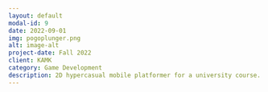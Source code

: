```yaml
---
layout: default
modal-id: 9
date: 2022-09-01
img: pogoplunger.png
alt: image-alt
project-date: Fall 2022
client: KAMK
category: Game Development
description: 2D hypercasual mobile platformer for a university course. Released on Google Play with ads, analytics, leaderboard, etc.
---
```

